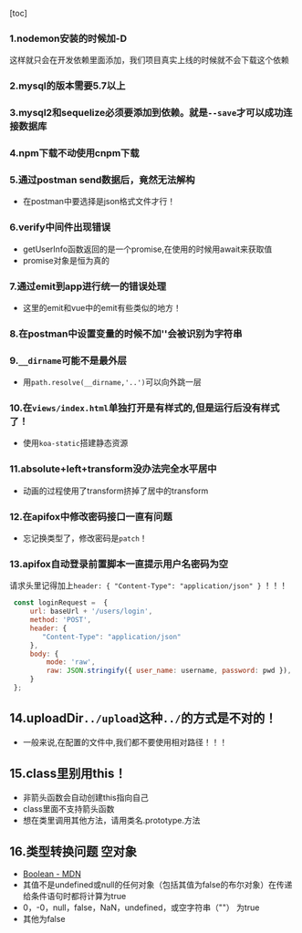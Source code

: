 <!--
 * @Author: 41
 * @Date: 2022-02-15 21:08:52
 * @LastEditors: cos
 * @LastEditTime: 2022-02-24 18:51:57
 * @Description: 
-->
[toc]
### 1.nodemon安装的时候加-D
这样就只会在开发依赖里面添加，我们项目真实上线的时候就不会下载这个依赖

### 2.mysql的版本需要5.7以上

### 3.mysql2和sequelize必须要添加到依赖。就是`--save`才可以成功连接数据库

### 4.npm下载不动使用cnpm下载

### 5.通过postman send数据后，竟然无法解构
- 在postman中要选择是json格式文件才行！

### 6.verify中间件出现错误
- getUserInfo函数返回的是一个promise,在使用的时候用await来获取值
- promise对象是恒为真的

### 7.通过emit到app进行统一的错误处理
- 这里的emit和vue中的emit有些类似的地方！

### 8.在postman中设置变量的时候不加''会被识别为字符串

### 9.`__dirname`可能不是最外层
- 用`path.resolve(__dirname,'..')`可以向外跳一层

### 10.在`views/index.html`单独打开是有样式的,但是运行后没有样式了！
- 使用`koa-static`搭建静态资源

### 11.absolute+left+transform没办法完全水平居中
- 动画的过程使用了transform挤掉了居中的transform

### 12.在apifox中修改密码接口一直有问题
- 忘记换类型了，修改密码是`patch`！

### 13.apifox自动登录前置脚本一直提示用户名密码为空

请求头里记得加上`header: { "Content-Type": "application/json" }` ！！！

```js
 const loginRequest =  {
     url: baseUrl + '/users/login',
     method: 'POST',
     header: {
     	"Content-Type": "application/json"
     },
     body: {
         mode: 'raw',
         raw: JSON.stringify({ user_name: username, password: pwd }),
     }
 };
```
## 14.uploadDir`../upload`这种`../`的方式是不对的！
- 一般来说,在配置的文件中,我们都不要使用相对路径！！！

## 15.class里别用this！
- 非箭头函数会自动创建this指向自己
- class里面不支持箭头函数
- 想在类里调用其他方法，请用类名.prototype.方法
## 16.类型转换问题 空对象
- [Boolean - MDN](https://developer.mozilla.org/zh-CN/docs/Web/JavaScript/Reference/Global_Objects/Boolean)
- 其值不是undefined或null的任何对象（包括其值为false的布尔对象）在传递给条件语句时都将计算为true
- 0，-0，null，false，NaN，undefined，或空字符串（""） 为true
- 其他为false